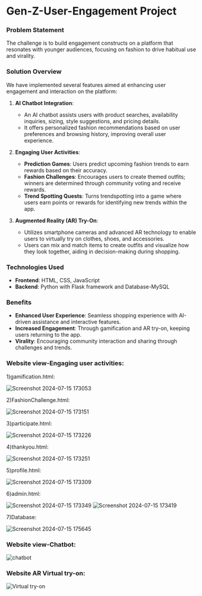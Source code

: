 # Gen-Z-User-Engagement Project


### Problem Statement
The challenge is to build engagement constructs on a platform that resonates with younger audiences, focusing on fashion to drive habitual use and virality.

### Solution Overview
We have implemented several features aimed at enhancing user engagement and interaction on the platform:

1. **AI Chatbot Integration**:
   - An AI chatbot assists users with product searches, availability inquiries, sizing, style suggestions, and pricing details.
   - It offers personalized fashion recommendations based on user preferences and browsing history, improving overall user experience.

2. **Engaging User Activities**:
   - **Prediction Games**: Users predict upcoming fashion trends to earn rewards based on their accuracy.
   - **Fashion Challenges**: Encourages users to create themed outfits; winners are determined through community voting and receive rewards.
   - **Trend Spotting Quests**: Turns trendspotting into a game where users earn points or rewards for identifying new trends within the app.

3. **Augmented Reality (AR) Try-On**:
   - Utilizes smartphone cameras and advanced AR technology to enable users to virtually try on clothes, shoes, and accessories.
   - Users can mix and match items to create outfits and visualize how they look together, aiding in decision-making during shopping.

### Technologies Used
- **Frontend**: HTML, CSS, JavaScript
- **Backend**: Python with Flask framework and Database-MySQL

### Benefits
- **Enhanced User Experience**: Seamless shopping experience with AI-driven assistance and interactive features.
- **Increased Engagement**: Through gamification and AR try-on, keeping users returning to the app.
- **Virality**: Encouraging community interaction and sharing through challenges and trends.


### Website view-Engaging user activities:
1)gamification.html:

![Screenshot 2024-07-15 173053](https://github.com/user-attachments/assets/f040415b-3c08-417d-8bdf-49dbf93966a9)

2)FashionChallenge.html:

![Screenshot 2024-07-15 173151](https://github.com/user-attachments/assets/d2ea7aea-595f-4f07-b0d3-10a68e5bdb86)

3)participate.html:

![Screenshot 2024-07-15 173226](https://github.com/user-attachments/assets/3d8eec1e-8ccb-4171-ab3e-cf0a7b692bef)

4)thankyou.html:

![Screenshot 2024-07-15 173251](https://github.com/user-attachments/assets/1b21216b-e1b7-441a-860d-fd89693abc5d)

5)profile.html:

![Screenshot 2024-07-15 173309](https://github.com/user-attachments/assets/387a262e-4b5a-4363-9e42-0ea069ba113f)

6)admin.html:

![Screenshot 2024-07-15 173349](https://github.com/user-attachments/assets/dc34e66f-c3ed-4fd5-927a-226756f3f1ae)
![Screenshot 2024-07-15 173419](https://github.com/user-attachments/assets/a07748e8-dba9-4f04-9a21-6f9eeff83d36)

7)Database:

![Screenshot 2024-07-15 175645](https://github.com/user-attachments/assets/6be2f670-33eb-4c88-bbbd-c395c3348529)

### Website view-Chatbot:

![chatbot](https://github.com/user-attachments/assets/8176b6e8-fdf8-4409-b43a-b339d4478463)

### Website AR Virtual try-on:

![Virtual try-on](https://github.com/user-attachments/assets/0cc62e01-c8bf-4b8b-a8d2-bd26f7d6324c)














